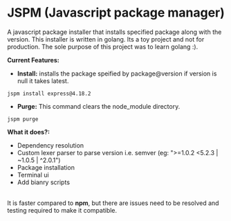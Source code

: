 # JSPM (Javascript package manager)

A javascript package installer that installs specified package along with the version. This installer is written in golang. Its a toy project and not for production. The sole purpose of this project was to learn golang :).


**Current Features:**
- **Install:** installs the package speified by package@version if version is null it takes latest.
```
jspm install express@4.18.2
```
- **Purge:** This command clears the node_module directory.
```
jspm purge
```

**What it does?:**
- Dependency resolution
- Custom lexer parser to parse version i.e. semver (eg: ">=1.0.2 <5.2.3 | ~1.0.5 | ^2.0.1")
- Package installation
- Terminal ui 
- Add bianry scripts<br/><br/>

It is faster compared to **npm**, but there are issues need to be resolved and testing required to make it compatible.

